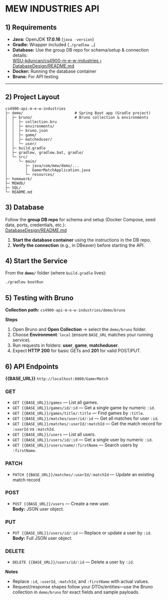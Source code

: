 # MEW INDUSTRIES API

## 1) Requirements

- **Java:** OpenJDK **17.0.16** (`java -version`)  
- **Gradle:** Wrapper included (`./gradlew …`)  
- **Database:** Use the group DB repo for schema/setup & connection details:  
  [WSU-kduncan/cs4900-m-e-w-industries › DatabaseDesign/README.md](https://github.com/WSU-kduncan/cs4900-m-e-w-industries/blob/main/DatabaseDesign/README.md)  
- **Docker:** Running the database container  
- **Bruno:** For API testing

---

## 2) Project Layout

```text
cs4900-api-m-e-w-industries
├─ demo/                       # Spring Boot app (Gradle project)
│  ├─ bruno/                   # Bruno collection & environments
│  │  ├─ collection.bru
│  │  ├─ environments/
│  │  ├─ bruno.json
│  │  ├─ game/
│  │  ├─ matcheduser/
│  │  └─ user/
│  ├─ build.gradle
│  ├─ gradlew, gradlew.bat, gradle/
│  └─ src/
│     └─ main/
│        ├─ java/com/mew/demo/...
│        │  GamerMatchApplication.java
│        └─ resources/
├─ homework/
├─ MEWdb/
├─ SQL/
└─ README.md

```

## 3) Database

Follow the **group DB repo** for schema and setup (Docker Compose, seed data, ports, credentials, etc.):  
[DatabaseDesign/README.md](https://github.com/WSU-kduncan/cs4900-m-e-w-industries/blob/main/DatabaseDesign/README.md)

1. **Start the database container** using the instructions in the DB repo.  
2. **Verify the connection** (e.g., in DBeaver) before starting the API.

## 4) Start the Service

From the **`demo/`** folder (where `build.gradle` lives):

```bash
./gradlew bootRun
```
## 5) Testing with Bruno

**Collection path:** `cs4900-api-m-e-w-industries/demo/bruno`

**Steps**
1. Open Bruno and **Open Collection** → select the `demo/bruno` folder.  
2. Choose **Environment**: `local` (ensure `BASE_URL` matches your running service).  
3. Run requests in folders: **user**, **game**, **matcheduser**.  
4. Expect **HTTP 200** for basic GETs and **201** for valid POST/PUT.

## 6) API Endpoints

**{{BASE_URL}}** `http://localhost:8080/GamerMatch`


### GET
- `GET {{BASE_URL}}/games` — List all games.  
- `GET {{BASE_URL}}/games/id/:id` — Get a single game by numeric `:id`.  
- `GET {{BASE_URL}}/games/title/:title` — Find games by `:title`.  
- `GET {{BASE_URL}}/matches/user/id/:id` — Get all matches for user `:id`.  
- `GET {{BASE_URL}}/matches/:userId/:matchId` — Get the match record for `:userId` vs `:matchId`.  
- `GET {{BASE_URL}}/users` — List all users.  
- `GET {{BASE_URL}}/users/id/:id` — Get a single user by numeric `:id`.  
- `GET {{BASE_URL}}/users/name/:firstName` — Search users by `:firstName`.

### PATCH
- `PATCH {{BASE_URL}}/matches/:userId/:matchId` — Update an existing match record 

### POST
- `POST {{BASE_URL}}/users` — Create a new user.  
  **Body:** JSON user object.

### PUT
- `PUT {{BASE_URL}}/users/id/:id` — Replace or update a user by `:id`.  
  **Body:** Full JSON user object.

### DELETE
- `DELETE {{BASE_URL}}/users/id/:id` — Delete a user by `:id`.

**Notes**
- Replace `:id`, `:userId`, `:matchId`, and `:firstName` with actual values.  
- Request/response shapes follow your DTOs/entities—use the Bruno collection in `demo/bruno` for exact fields and sample payloads.
